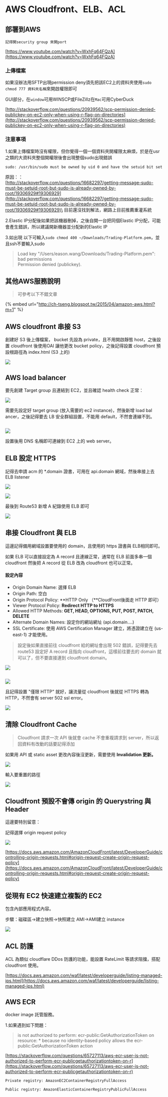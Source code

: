 # AWS Cloudfront、ELB、ACL

## 部署到AWS

```
記得開security group 來開port
```

[https://www.youtube.com/watch?v=WxhFq64FQzA](https://www.youtube.com/watch?v=WxhFq64FQzA)

### 上傳檔案

如果沒辦法用SFTP出現permission deny須先把該EC2上的資料夾使用`sudo chmod 777 資料夾名稱`來開啟權限即可

GUI部分，在`window`可用WINSCP或FileZillz在`Mac`可用CyberDuck

[http://stackoverflow.com/questions/20939562/scp-permission-denied-publickey-on-ec2-only-when-using-r-flag-on-directories](http://stackoverflow.com/questions/20939562/scp-permission-denied-publickey-on-ec2-only-when-using-r-flag-on-directories)

### 注意事項

1.如果上傳檔案時沒有權限，但你覺得一個一個資料夾開權限太麻煩，於是在usr之類的大資料夾整個開權限後會出現整個sudo出現錯誤

```
sudo: /usr/bin/sudo must be owned by uid 0 and have the setuid bit set
```

原因：：\
[http://stackoverflow.com/questions/16682297/getting-message-sudo-must-be-setuid-root-but-sudo-is-already-owned-by-root/19306929#19306929](http://stackoverflow.com/questions/16682297/getting-message-sudo-must-be-setuid-root-but-sudo-is-already-owned-by-root/19306929#19306929)\
目前還沒找到解法，網路上目前推薦重灌系統

2.Elastic IP分配後如果把該機器刪掉，之後自開一台把同個Elastic IP分配，可能會產生錯誤，所以建議開新機器並分配新的Elastic IP

3.如出現 以下可輸入`sudo chmod 400 ~/Downloads/Trading-Platform.pem`，並且ssh不要輸入sudo

> Load key "/Users/eason.wang/Downloads/Trading-Platform.pem": bad permissions\
> Permission denied (publickey).

## 其他AWS服務說明

> 可參考以下不錯文章

{% embed url="http://ch-tseng.blogspot.tw/2015/04/amazon-aws.html?m=1" %}

## AWS cloudfront 串接 S3

創建好 S3 後上傳檔案， bucket 先設為 private，且不用開啟靜態 host，之後設置 cloudfront 後使用OAI 讓他更改 bucket policy，之後記得設置 cloudfront 預設根路徑為 index.html (S3 上的)

![](<../.gitbook/assets/截圖 2022-08-10 下午1.42.34.png>)



## AWS load balancer

要先創建 Target group 且連結到 EC2，並且確認 health check 正常：

![](<../.gitbook/assets/截圖 2022-08-09 上午11.05.50.png>)

需要先設定好 target group (放入需要的 ec2 instance)，然後新增 load bal ancer，之後記得要去 LB 安全群組設置，不能用 default，不然會連線不到。

<img src="../.gitbook/assets/截圖 2022-08-08 下午7.46.32.png" alt="" data-size="original">

![](<../.gitbook/assets/截圖 2022-08-08 下午7.48.27.png>)

設置後用 DNS 名稱即可連線到 EC2 上的 web server。

## ELB 設定 HTTPS

記得去申請 acm 的 \*.domain 證書，可用在 api.domain 網域，然後串接上去 ELB listener&#x20;

![](<../.gitbook/assets/截圖 2022-08-09 上午9.44.24.png>)

![](<../.gitbook/assets/截圖 2022-08-09 上午9.43.47.png>)

最後到 Route53 新增 A 紀錄使用 ELB 即可

![](<../.gitbook/assets/截圖 2022-08-09 上午9.44.03.png>)

## 串接 Cloudfront 與 ELB

這邊記得備用網域設置要使用的 domain，且使用的 https 證書與 ELB相同即可。

如果 ELB 可以直接設定為 A record 且連線正常，通常在 ELB 前面多串一個 cloudfront 然後把 A record 從 ELB 改為 cloudfront 也可以正常。

#### 設定內容

* Origin Domain Name: 選擇 ELB
* Origin Path: 空白
* Origin Protocol Policy: **HTTP Only （**CloudFront後面走 HTTP 即可）
* Viewer Protocol Policy: **Redirect HTTP to HTTPS**
* Allowed HTTP Methods: **GET, HEAD, OPTIONS, PUT, POST, PATCH, DELETE**
* Alternate Domain Names: 設定你的網站網址 (api.domain....)
* SSL Certificate: 使用 AWS Certification Manager 建立，將憑證建立在 (us-east-1) 才能使用。

> 設定後如果直接前往 cloudfront 給的網址會出現 502 錯誤，記得要先去 route53 設定好 A record 且指向 cloudfront，這樣前往要去的 domain 就可以了，但不要直接連到 cloudfront domain。

![](<../.gitbook/assets/截圖 2022-08-09 上午10.35.10.png>)

<img src="../.gitbook/assets/截圖 2022-08-09 上午10.36.48.png" alt="" data-size="original">

![](<../.gitbook/assets/截圖 2022-08-09 上午10.36.43.png>)

且記得設置 "僅限 HTTP" 就好，讓流量從 cloudfront 後就從 HTTPS 轉為 HTTP，不然會有 server 502 ssl error。

![](<../.gitbook/assets/截圖 2022-08-10 上午11.17.02.png>)

## 清除 Cloudfront Cache

> Cloudfront 請求一次 API 後就會 cache 不會重複請求到 server，所以返回資料有改動的話要記得添加

如果用 API 或 static asset 更改內容後沒更新，需要使用 **Invalidation 更新。**

![](<../.gitbook/assets/截圖 2022-08-10 下午8.23.33.png>)

輸入要重置的路徑

![](<../.gitbook/assets/截圖 2022-08-10 下午8.25.36.png>)

## Cloudfront 預設不會傳 origin 的 Querystring 與 Header

這邊要特別留意：

記得選擇 origin request policy

![](<../.gitbook/assets/截圖 2022-08-11 下午5.26.01.png>)

[https://docs.aws.amazon.com/AmazonCloudFront/latest/DeveloperGuide/controlling-origin-requests.html#origin-request-create-origin-request-policy](https://docs.aws.amazon.com/AmazonCloudFront/latest/DeveloperGuide/controlling-origin-requests.html#origin-request-create-origin-request-policy)

## 從現有 EC2 快速建立複製的 EC2

包含內部應用程式內容。

步驟：磁碟區->建立快照->快照建立 AMI->AMI建立 instance

![](<../.gitbook/assets/截圖 2022-08-11 下午6.42.05.png>)

## ACL 防護

ACL 為類似 cloudflare DDos 防護的功能，能設置 RateLimit 等請求阻擋，搭配 cloudfront 使用。

[https://docs.aws.amazon.com/waf/latest/developerguide/listing-managed-ips.html](https://docs.aws.amazon.com/waf/latest/developerguide/listing-managed-ips.html)

## AWS ECR

docker image 託管服務。

1.如果遇到如下問題：

> is not authorized to perform: ecr-public:GetAuthorizationToken on resource: \* because no identity-based policy allows the ecr-public:GetAuthorizationToken action

[https://stackoverflow.com/questions/65727113/aws-ecr-user-is-not-authorized-to-perform-ecr-publicgetauthorizationtoken-on-r](https://stackoverflow.com/questions/65727113/aws-ecr-user-is-not-authorized-to-perform-ecr-publicgetauthorizationtoken-on-r)

```
Private registry: AmazonEC2ContainerRegistryFullAccess

Public registry: AmazonElasticContainerRegistryPublicFullAccess
```
